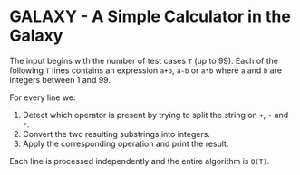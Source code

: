 # GALAXY - A Simple Calculator in the Galaxy

The input begins with the number of test cases `T` (up to 99). Each of the following
`T` lines contains an expression `a+b`, `a-b` or `a*b` where `a` and `b` are
integers between 1 and 99.

For every line we:

1. Detect which operator is present by trying to split the string on `+`, `-`
   and `*`.
2. Convert the two resulting substrings into integers.
3. Apply the corresponding operation and print the result.

Each line is processed independently and the entire algorithm is `O(T)`.

